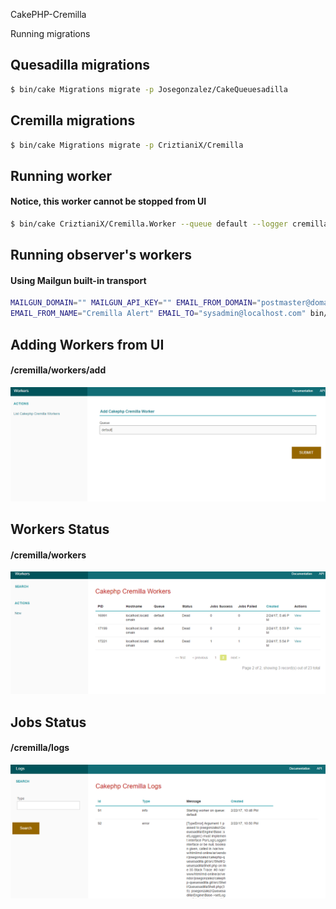 CakePHP-Cremilla

Running migrations
## Quesadilla migrations
```bash
$ bin/cake Migrations migrate -p Josegonzalez/CakeQueuesadilla
```
## Cremilla migrations
```bash
$ bin/cake Migrations migrate -p CriztianiX/Cremilla
```

## Running worker
#### Notice, this worker cannot be stopped from UI
```bash
$ bin/cake CriztianiX/Cremilla.Worker --queue default --logger cremilla
```

## Running observer's workers
#### Using Mailgun built-in transport
```bash
MAILGUN_DOMAIN="" MAILGUN_API_KEY="" EMAIL_FROM_DOMAIN="postmaster@domain.com" \
EMAIL_FROM_NAME="Cremilla Alert" EMAIL_TO="sysadmin@localhost.com" bin/cake CriztianiX/Cremilla.worker_observer
```

## Adding Workers from UI
#### /cremilla/workers/add
![alt tag](https://raw.githubusercontent.com/CriztianiX/cakephp-cremilla/master/doc/img/Add_Worker.PNG)

## Workers Status
#### /cremilla/workers
![alt tag](https://raw.githubusercontent.com/CriztianiX/cakephp-cremilla/master/doc/img/Workers.PNG)

## Jobs Status
#### /cremilla/logs

![alt tag](https://raw.githubusercontent.com/CriztianiX/cakephp-cremilla/master/doc/img/Logs.PNG)
